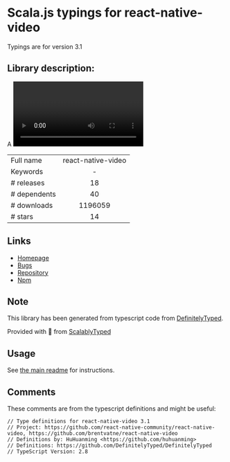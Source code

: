 
# Scala.js typings for react-native-video

Typings are for version 3.1

## Library description:
A <Video /> element for react-native

|                    |                 |
| ------------------ | :-------------: |
| Full name          | react-native-video |
| Keywords           | - |
| # releases         | 18 |
| # dependents       | 40 |
| # downloads        | 1196059 |
| # stars            | 14 |

## Links
- [Homepage](https://github.com/react-native-community/react-native-video#readme)
- [Bugs](https://github.com/react-native-community/react-native-video/issues)
- [Repository](https://github.com/react-native-community/react-native-video)
- [Npm](https://www.npmjs.com/package/react-native-video)
    


## Note
This library has been generated from typescript code from [DefinitelyTyped](https://definitelytyped.org).

Provided with :purple_heart: from [ScalablyTyped](https://github.com/oyvindberg/ScalablyTyped)

## Usage
See [the main readme](../../readme.md) for instructions.

## Comments

These comments are from the typescript definitions and might be useful:
```
// Type definitions for react-native-video 3.1
// Project: https://github.com/react-native-community/react-native-video, https://github.com/brentvatne/react-native-video
// Definitions by: HuHuanming <https://github.com/huhuanming>
// Definitions: https://github.com/DefinitelyTyped/DefinitelyTyped
// TypeScript Version: 2.8

```

